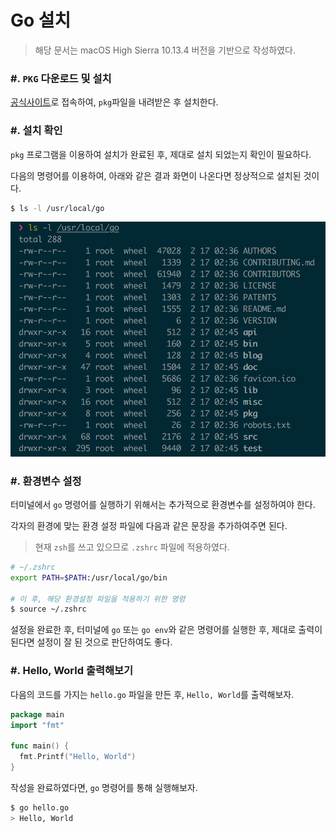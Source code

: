 # Go 설치
> 해당 문서는 macOS High Sierra 10.13.4 버전을 기반으로 작성하였다.

### \#. `PKG` 다운로드 및 설치
[공식사이트][download-url]로 접속하여, `pkg`파일을 내려받은 후 설치한다.

### \#. 설치 확인
`pkg` 프로그램을 이용하여 설치가 완료된 후, 제대로 설치 되었는지 확인이 필요하다.


다음의 명령어를 이용하여, 아래와 같은 결과 화면이 나온다면 정상적으로 설치된 것이다.

``` bash
$ ls -l /usr/local/go
```
![결과 화면][verify-image]

### \#. 환경변수 설정
터미널에서 `go` 명령어를 실행하기 위해서는 추가적으로 환경변수를 설정하여야 한다.

각자의 환경에 맞는 환경 설정 파일에 다음과 같은 문장을 추가하여주면 된다.
> 현재 `zsh`를 쓰고 있으므로 `.zshrc` 파일에 적용하였다.

``` bash
# ~/.zshrc
export PATH=$PATH:/usr/local/go/bin

# 이 후, 해당 환경설정 파일을 적용하기 위한 명령
$ source ~/.zshrc
```

설정을 완료한 후, 터미널에 `go` 또는 `go env`와 같은 명령어를 실행한 후, 제대로 출력이 된다면 설정이 잘 된 것으로 판단하여도 좋다.

### \#. Hello, World 출력해보기
다음의 코드를 가지는 `hello.go` 파일을 만든 후, `Hello, World`를 출력해보자.
``` go
package main
import "fmt"

func main() {
  fmt.Printf("Hello, World")
}
```
작성을 완료하였다면, `go` 명령어를 통해 실행해보자.
``` bash
$ go hello.go
> Hello, World
```


[download-url]: https://golang.org/dl/
[verify-image]: https://github.com/dev-juyoung/til-resources/blob/master/go/installation/verify-installation.png